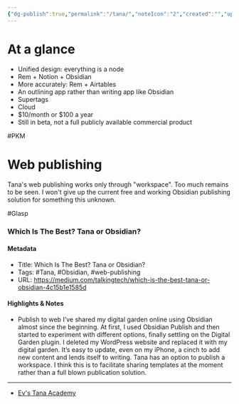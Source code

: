 ```yaml
---
{"dg-publish":true,"permalink":"/tana/","noteIcon":"2","created":"","updated":""}
---
```


# At a glance
- Unified design: everything is a node
- Rem + Notion + Obsidian
- More accurately: Rem + Airtables
- An outlining app rather than writing app like Obsidian
- Supertags
- Cloud
- $10/month or $100 a year
- Still in beta, not a full publicly available commercial product

#PKM 
# Web publishing

Tana's web publishing works only through "workspace". Too much remains to be seen. I won't give up the current free and working Obsidian publishing solution for something this unknown.

#Glasp 
### Which Is The Best? Tana or Obsidian?

#### Metadata
- Title: Which Is The Best? Tana or Obsidian?
- Tags: #Tana, #Obsidian, #web-publishing
- URL: https://medium.com/talkingtech/which-is-the-best-tana-or-obsidian-4c15b1e1585d
#### Highlights & Notes
- Publish to web I’ve shared my digital garden online using Obsidian almost since the beginning. At first, I used Obsidian Publish and then started to experiment with different options, finally settling on the Digital Garden plugin.  I deleted my WordPress website and replaced it with my digital garden. It’s easy to update, even on my iPhone, a cinch to add new content and lends itself to writing.  Tana has an option to publish a workspace. I think this is to facilitate sharing templates at the moment rather than a full blown publication solution.

---
- [Ev's Tana Academy](https://tana.academy/)

